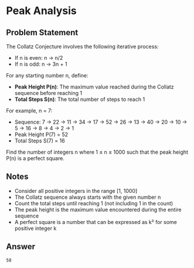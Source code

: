 # Peak Analysis

## Problem Statement

The Collatz Conjecture involves the following iterative process:

- If n is even: n → n/2
- If n is odd: n → 3n + 1

For any starting number n, define:

- **Peak Height P(n)**: The maximum value reached during the Collatz sequence before reaching 1
- **Total Steps S(n)**: The total number of steps to reach 1

For example, n = 7:

- Sequence: 7 → 22 → 11 → 34 → 17 → 52 → 26 → 13 → 40 → 20 → 10 → 5 → 16 → 8 → 4 → 2 → 1
- Peak Height P(7) = 52
- Total Steps S(7) = 16

Find the number of integers n where 1 ≤ n ≤ 1000 such that the peak height P(n) is a perfect square.

## Notes

- Consider all positive integers in the range [1, 1000]
- The Collatz sequence always starts with the given number n
- Count the total steps until reaching 1 (not including 1 in the count)
- The peak height is the maximum value encountered during the entire sequence
- A perfect square is a number that can be expressed as k² for some positive integer k

## Answer

```
58
```

